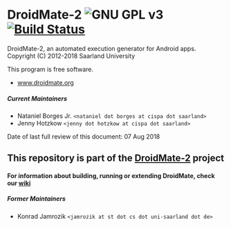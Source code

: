 # DroidMate-2 ![GNU GPL v3](https://www.gnu.org/graphics/gplv3-88x31.png)[![Build Status](https://travis-ci.org/natanieljr/droidmate-common.svg?branch=master)](https://travis-ci.org/natanieljr/droidmate-common)

DroidMate-2, an automated execution generator for Android apps.  
Copyright (C) 2012-2018 Saarland University

This program is free software. 

* www.droidmate.org  

##### Current Maintainers

* Nataniel Borges Jr. `<nataniel dot borges at cispa dot saarland>`
* Jenny Hotzkow `<jenny dot hotzkow at cispa dot saarland>`

Date of last full review of this document: 07 Aug 2018

## This repository is part of the [DroidMate-2](https://github.com/uds-se/droidmate) project


#### For information about building, running or extending DroidMate, check our [wiki](https://github.com/uds-se/droidmate/wiki) ###


##### Former Maintainers #####

* Konrad Jamrozik `<jamrozik at st dot cs dot uni-saarland dot de>`
